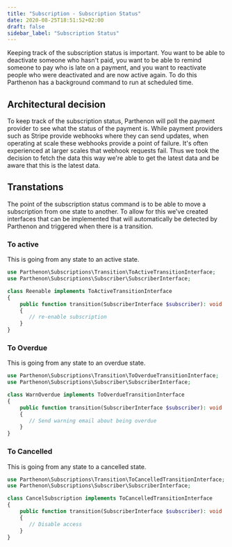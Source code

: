 ```yaml
---
title: "Subscription - Subscription Status"
date: 2020-08-25T18:51:52+02:00
draft: false
sidebar_label: "Subscription Status"
---
```

Keeping track of the subscription status is important. You want to be able to deactivate someone who hasn't paid, you want to be able to remind someone to pay who is late on a payment, and you want to reactivate people who were deactivated and are now active again. To do this Parthenon has a background command to run at scheduled time.

## Architectural decision

To keep track of the subscription status, Parthenon will poll the payment provider to see what the status of the payment is. While payment providers such as Stripe provide webhooks where they can send updates, when operating at scale these webhooks provide a point of failure. It's often experienced at larger scales that webhook requests fail. Thus we took the decision to fetch the data this way we're able to get the latest data and be aware that this is the latest data.

## Transtations

The point of the subscription status command is to be able to move a subscription from one state to another. To allow for this we've created interfaces that can be implemented that will automatically be detected by Parthenon and triggered when there is a transition.

### To active

This is going from any state to an active state.

```PHP
use Parthenon\Subscriptions\Transition\ToActiveTransitionInterface;
use Parthenon\Subscriptions\Subscriber\SubscriberInterface;

class Reenable implements ToActiveTransitionInterface
{
    public function transition(SubscriberInterface $subscriber): void
    {
       // re-enable subscription
    }
}
```

### To Overdue

This is going from any state to an overdue state.

```PHP
use Parthenon\Subscriptions\Transition\ToOverdueTransitionInterface;
use Parthenon\Subscriptions\Subscriber\SubscriberInterface;

class WarnOverdue implements ToOverdueTransitionInterface
{
    public function transition(SubscriberInterface $subscriber): void
    {
       // Send warning email about being overdue
    }
}
```

### To Cancelled

This is going from any state to a cancelled state.

```PHP
use Parthenon\Subscriptions\Transition\ToCancelledTransitionInterface;
use Parthenon\Subscriptions\Subscriber\SubscriberInterface;

class CancelSubscription implements ToCancelledTransitionInterface
{
    public function transition(SubscriberInterface $subscriber): void
    {
       // Disable access
    }
}
```
